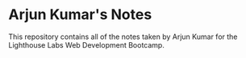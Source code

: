 # Arjun Kumar's Notes
This repository contains all of the notes taken by Arjun Kumar for the Lighthouse Labs Web Development Bootcamp.